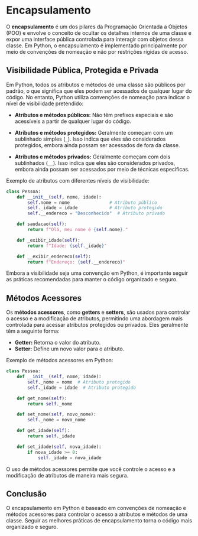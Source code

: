 # Encapsulamento 
O **encapsulamento** é um dos pilares da Programação Orientada a Objetos (POO) e envolve o conceito de ocultar os detalhes internos de uma classe e expor uma interface pública controlada para interagir com objetos dessa classe. Em Python, o encapsulamento é implementado principalmente por meio de convenções de nomeação e não por restrições rígidas de acesso.

## Visibilidade Pública, Protegida e Privada
Em Python, todos os atributos e métodos de uma classe são públicos por padrão, o que significa que eles podem ser acessados de qualquer lugar do código. No entanto, Python utiliza convenções de nomeação para indicar o nível de visibilidade pretendido:

- **Atributos e métodos públicos:** Não têm prefixos especiais e são acessíveis a partir de qualquer lugar do código.

- **Atributos e métodos protegidos:** Geralmente começam com um sublinhado simples (`_`). Isso indica que eles são considerados protegidos, embora ainda possam ser acessados de fora da classe.

- **Atributos e métodos privados:** Geralmente começam com dois sublinhados (`__`). Isso indica que eles são considerados privados, embora ainda possam ser acessados por meio de técnicas específicas.

Exemplo de atributos com diferentes níveis de visibilidade:

```python
class Pessoa:
    def __init__(self, nome, idade):
        self.nome = nome               # Atributo público
        self._idade = idade            # Atributo protegido
        self.__endereco = "Desconhecido"  # Atributo privado

    def saudacao(self):
        return f"Olá, meu nome é {self.nome}."

    def _exibir_idade(self):
        return f"Idade: {self._idade}"

    def __exibir_endereco(self):
        return f"Endereço: {self.__endereco}"
```

Embora a visibilidade seja uma convenção em Python, é importante seguir as práticas recomendadas para manter o código organizado e seguro.

## Métodos Acessores
Os **métodos acessores**, como **getters** e **setters**, são usados para controlar o acesso e a modificação de atributos, permitindo uma abordagem mais controlada para acessar atributos protegidos ou privados. Eles geralmente têm a seguinte forma:

- **Getter:** Retorna o valor do atributo.
- **Setter:** Define um novo valor para o atributo.

Exemplo de métodos acessores em Python:

```python
class Pessoa:
    def __init__(self, nome, idade):
        self._nome = nome  # Atributo protegido
        self._idade = idade  # Atributo protegido

    def get_nome(self):
        return self._nome

    def set_nome(self, novo_nome):
        self._nome = novo_nome

    def get_idade(self):
        return self._idade

    def set_idade(self, nova_idade):
        if nova_idade >= 0:
            self._idade = nova_idade
```

O uso de métodos acessores permite que você controle o acesso e a modificação de atributos de maneira mais segura.

## Conclusão
O encapsulamento em Python é baseado em convenções de nomeação e métodos acessores para controlar o acesso a atributos e métodos de uma classe. Seguir as melhores práticas de encapsulamento torna o código mais organizado e seguro.
